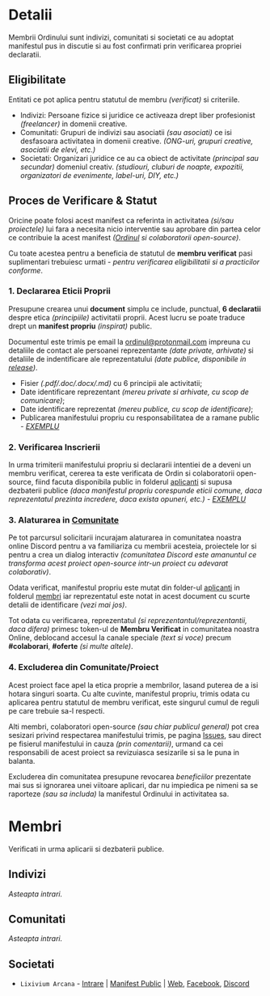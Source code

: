 # Detalii

Membrii Ordinului sunt indivizi, comunitati si societati ce au adoptat manifestul pus in discutie si au fost confirmati prin verificarea propriei declaratii.

## Eligibilitate

Entitati ce pot aplica pentru statutul de membru *(verificat)* si criteriile.
- Indivizi: Persoane fizice si juridice ce activeaza drept liber profesionist *(freelancer)* in domenii creative.
- Comunitati: Grupuri de indivizi sau asociatii *(sau asociati)* ce isi desfasoara activitatea in domenii creative. *(ONG-uri, grupuri creative, asociatii de elevi, etc.)*
- Societati: Organizari juridice ce au ca obiect de activitate *(principal sau secundar)* domeniul creativ. *(studiouri, cluburi de noapte, expozitii, organizatori de evenimente, label-uri, DIY, etc.)*

## Proces de Verificare & Statut

Oricine poate folosi acest manifest ca referinta in activitatea *(si/sau proiectele)* lui fara a necesita nicio interventie sau aprobare din partea celor ce contribuie la acest manifest *([Ordinul](https://ordinul.cf) si colaboratorii open-source)*.

Cu toate acestea pentru a beneficia de statutul de **membru verificat** pasi suplimentari trebuiesc urmati - *pentru verificarea eligibilitatii si a practicilor conforme*.

### 1. Declararea Eticii Proprii

Presupune crearea unui **document** simplu ce include, punctual, **6 declaratii** despre etica *(principiile)* activitatii proprii. Acest lucru se poate traduce drept un **manifest propriu** *(inspirat)* public.

Documentul este trimis pe email la ordinul@protonmail.com impreuna cu detaliile de contact ale persoanei reprezentante *(date private, arhivate)* si detaliile de indentificare ale reprezentatului *(date publice, disponibile in [release](https://github.com/ordinul/manifesto/releases))*.

- Fisier *(.pdf/.doc/.docx/.md)* cu 6 principii ale activitatii;
- Date identificare reprezentant *(mereu private si arhivate, cu scop de comunicare)*;
- Date identificare reprezentat *(mereu publice, cu scop de identificare)*;
- Publicarea manifestului propriu cu responsabilitatea de a ramane public *- [EXEMPLU](https://arcanele.ro/despre/manifesto/)*

### 2. Verificarea Inscrierii

In urma trimiterii manifestului propriu si declararii intentiei de a deveni un membru verificat, cererea ta este verificata de Ordin si colaboratorii open-source, fiind facuta disponibila public in folderul [aplicanti](https://github.com/ordinul/manifesto/tree/master/aplicanti) si supusa dezbaterii publice *(daca manifestul propriu corespunde eticii comune, daca reprezentatul prezinta incredere, daca exista opuneri, etc.) - [EXEMPLU](https://github.com/ordinul/manifesto/tree/master/aplicanti/exemplu.md)*

### 3. Alaturarea in [Comunitate]()

Pe tot parcursul solicitarii incurajam alaturarea in comunitatea noastra online Discord pentru a va familiariza cu membrii acesteia, proiectele lor si pentru a crea un dialog interactiv *(comunitatea Discord este amanuntul ce transforma acest proiect open-source intr-un proiect cu adevarat colaborativ)*.

Odata verificat, manifestul propriu este mutat din folder-ul [aplicanti](https://github.com/ordinul/manifesto/tree/master/aplicanti) in folderul [membri](https://github.com/ordinul/manifesto/tree/master/membri) iar reprezentatul este notat in acest document cu scurte detalii de identificare *(vezi mai jos)*.

Tot odata cu verificarea, reprezentatul *(si reprezentantul/reprezentantii, daca difera)* primesc token-ul de **Membru Verificat** in comunitatea noastra Online, deblocand accesul la canale speciale *(text si voce)* precum **#colaborari**, **#oferte** *(si multe altele)*.

### 4. Excluderea din Comunitate/Proiect

Acest proiect face apel la etica proprie a membrilor, lasand puterea de a isi hotara singuri soarta. Cu alte cuvinte, manifestul propriu, trimis odata cu aplicarea pentru statutul de membru verificat, este singurul cumul de reguli pe care trebuie sa-l respecti.

Alti membri, colaboratori open-source *(sau chiar publicul general)* pot crea sesizari privind respectarea manifestului trimis, pe pagina [Issues](https://github.com/ordinul/manifesto/issues), sau direct pe fisierul manifestului in cauza *(prin comentarii)*, urmand ca cei responsabili de acest proiect sa revizuiasca sesizarile si sa le puna in balanta.

Excluderea din comunitatea presupune revocarea *beneficiilor* prezentate mai sus si ignorarea unei viitoare aplicari, dar nu impiedica pe nimeni sa se raporteze *(sau sa includa)* la manifestul Ordinului in activitatea sa.

# Membri

Verificati in urma aplicarii si dezbaterii publice.

## Indivizi

*Asteapta intrari.*

## Comunitati

*Asteapta intrari.*

## Societati

- `Lixivium Arcana` - [Intrare](https://github.com/ordinul/manifesto/blob/master/membri/lixiviumarcana.md) | [Manifest Public](https://arcanele.ro/despre/manifesto/) | [Web](https://arcanele.ro), [Facebook](https://facebook.com/lixiarcana), [Discord](https://discord.gg/gZkQf2x)
